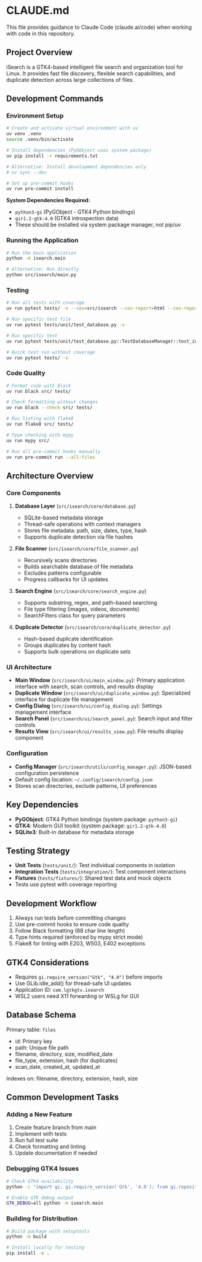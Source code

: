 # CLAUDE.md

This file provides guidance to Claude Code (claude.ai/code) when working with code in this repository.

## Project Overview

iSearch is a GTK4-based intelligent file search and organization tool for Linux. It provides fast file discovery, flexible search capabilities, and duplicate detection across large collections of files.

## Development Commands

### Environment Setup
```bash
# Create and activate virtual environment with uv
uv venv .venv
source .venv/bin/activate

# Install dependencies (PyGObject uses system package)
uv pip install -r requirements.txt

# Alternative: Install development dependencies only
# uv sync --dev

# Set up pre-commit hooks
uv run pre-commit install
```

**System Dependencies Required:**
- `python3-gi` (PyGObject - GTK4 Python bindings)
- `gir1.2-gtk-4.0` (GTK4 introspection data)
- These should be installed via system package manager, not pip/uv

### Running the Application
```bash
# Run the main application
python -m isearch.main

# Alternative: Run directly
python src/isearch/main.py
```

### Testing
```bash
# Run all tests with coverage
uv run pytest tests/ -v --cov=src/isearch --cov-report=html --cov-report=term-missing

# Run specific test file
uv run pytest tests/unit/test_database.py -v

# Run specific test
uv run pytest tests/unit/test_database.py::TestDatabaseManager::test_initialization -v

# Quick test run without coverage
uv run pytest tests/ -v
```

### Code Quality
```bash
# Format code with Black
uv run black src/ tests/

# Check formatting without changes
uv run black --check src/ tests/

# Run linting with flake8
uv run flake8 src/ tests/

# Type checking with mypy
uv run mypy src/

# Run all pre-commit hooks manually
uv run pre-commit run --all-files
```

## Architecture Overview

### Core Components

1. **Database Layer** (`src/isearch/core/database.py`)
   - SQLite-based metadata storage
   - Thread-safe operations with context managers
   - Stores file metadata: path, size, dates, type, hash
   - Supports duplicate detection via file hashes

2. **File Scanner** (`src/isearch/core/file_scanner.py`)
   - Recursively scans directories
   - Builds searchable database of file metadata
   - Excludes patterns configurable
   - Progress callbacks for UI updates

3. **Search Engine** (`src/isearch/core/search_engine.py`)
   - Supports substring, regex, and path-based searching
   - File type filtering (images, videos, documents)
   - SearchFilters class for query parameters

4. **Duplicate Detector** (`src/isearch/core/duplicate_detector.py`)
   - Hash-based duplicate identification
   - Groups duplicates by content hash
   - Supports bulk operations on duplicate sets

### UI Architecture

- **Main Window** (`src/isearch/ui/main_window.py`): Primary application interface with search, scan controls, and results display
- **Duplicate Window** (`src/isearch/ui/duplicate_window.py`): Specialized interface for duplicate file management
- **Config Dialog** (`src/isearch/ui/config_dialog.py`): Settings management interface
- **Search Panel** (`src/isearch/ui/search_panel.py`): Search input and filter controls
- **Results View** (`src/isearch/ui/results_view.py`): File results display component

### Configuration

- **Config Manager** (`src/isearch/utils/config_manager.py`): JSON-based configuration persistence
- Default config location: `~/.config/isearch/config.json`
- Stores scan directories, exclude patterns, UI preferences

## Key Dependencies

- **PyGObject**: GTK4 Python bindings (system package: `python3-gi`)
- **GTK4**: Modern GUI toolkit (system package: `gir1.2-gtk-4.0`)
- **SQLite3**: Built-in database for metadata storage

## Testing Strategy

- **Unit Tests** (`tests/unit/`): Test individual components in isolation
- **Integration Tests** (`tests/integration/`): Test component interactions
- **Fixtures** (`tests/fixtures/`): Shared test data and mock objects
- Tests use pytest with coverage reporting

## Development Workflow

1. Always run tests before committing changes
2. Use pre-commit hooks to ensure code quality
3. Follow Black formatting (88 char line length)
4. Type hints required (enforced by mypy strict mode)
5. Flake8 for linting with E203, W503, E402 exceptions

## GTK4 Considerations

- Requires `gi.require_version("Gtk", "4.0")` before imports
- Use GLib.idle_add() for thread-safe UI updates
- Application ID: `com.lgtkgtv.isearch`
- WSL2 users need X11 forwarding or WSLg for GUI

## Database Schema

Primary table: `files`
- id: Primary key
- path: Unique file path
- filename, directory, size, modified_date
- file_type, extension, hash (for duplicates)
- scan_date, created_at, updated_at

Indexes on: filename, directory, extension, hash, size

## Common Development Tasks

### Adding a New Feature
1. Create feature branch from main
2. Implement with tests
3. Run full test suite
4. Check formatting and linting
5. Update documentation if needed

### Debugging GTK4 Issues
```bash
# Check GTK4 availability
python -c "import gi; gi.require_version('Gtk', '4.0'); from gi.repository import Gtk; print('GTK4 ready')"

# Enable GTK debug output
GTK_DEBUG=all python -m isearch.main
```

### Building for Distribution
```bash
# Build package with setuptools
python -m build

# Install locally for testing
pip install -e .
```

